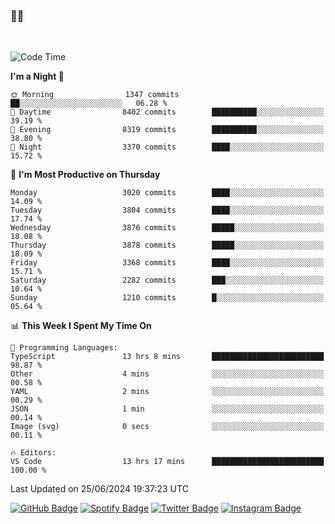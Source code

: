 ### 🤙🍺

<!-- <a href="https://github-readme-stats.vercel.app/api?username=hzak2xx&count_private=true&show_icons=true&theme=dracula">
  <img align="center" src="https://github-readme-stats.vercel.app/api?username=hzak2xx&count_private=true&show_icons=true&theme=dracula" />
</a>
</br> -->
</br>

<!--START_SECTION:waka-->
![Code Time](http://img.shields.io/badge/Code%20Time-3%2C433%20hrs%2012%20mins-blue)

**I'm a Night 🦉** 

```text
🌞 Morning                1347 commits        ██░░░░░░░░░░░░░░░░░░░░░░░   06.28 % 
🌆 Daytime                8402 commits        ██████████░░░░░░░░░░░░░░░   39.19 % 
🌃 Evening                8319 commits        ██████████░░░░░░░░░░░░░░░   38.80 % 
🌙 Night                  3370 commits        ████░░░░░░░░░░░░░░░░░░░░░   15.72 % 
```
📅 **I'm Most Productive on Thursday** 

```text
Monday                   3020 commits        ████░░░░░░░░░░░░░░░░░░░░░   14.09 % 
Tuesday                  3804 commits        ████░░░░░░░░░░░░░░░░░░░░░   17.74 % 
Wednesday                3876 commits        █████░░░░░░░░░░░░░░░░░░░░   18.08 % 
Thursday                 3878 commits        █████░░░░░░░░░░░░░░░░░░░░   18.09 % 
Friday                   3368 commits        ████░░░░░░░░░░░░░░░░░░░░░   15.71 % 
Saturday                 2282 commits        ███░░░░░░░░░░░░░░░░░░░░░░   10.64 % 
Sunday                   1210 commits        █░░░░░░░░░░░░░░░░░░░░░░░░   05.64 % 
```


📊 **This Week I Spent My Time On** 

```text
💬 Programming Languages: 
TypeScript               13 hrs 8 mins       █████████████████████████   98.87 % 
Other                    4 mins              ░░░░░░░░░░░░░░░░░░░░░░░░░   00.58 % 
YAML                     2 mins              ░░░░░░░░░░░░░░░░░░░░░░░░░   00.29 % 
JSON                     1 min               ░░░░░░░░░░░░░░░░░░░░░░░░░   00.14 % 
Image (svg)              0 secs              ░░░░░░░░░░░░░░░░░░░░░░░░░   00.11 % 

🔥 Editors: 
VS Code                  13 hrs 17 mins      █████████████████████████   100.00 % 
```


 Last Updated on 25/06/2024 19:37:23 UTC
<!--END_SECTION:waka-->

[![GitHub Badge](https://img.shields.io/badge/GitHub-100000?style=for-the-badge&logo=github&logoColor=white)](https://github.com/hzak2xx)
[![Spotify Badge](https://img.shields.io/badge/Spotify-1ED760?&style=for-the-badge&logo=spotify&logoColor=white)](https://open.spotify.com/user/uf90s6sbbh75a1mt44clkhkvf)
[![Twitter Badge](https://img.shields.io/badge/Twitter-1DA1F2?style=for-the-badge&logo=twitter&logoColor=white)](https://twitter.com/hzak2xx)
[![Instagram Badge](https://img.shields.io/badge/Instagram-E4405F?style=for-the-badge&logo=instagram&logoColor=white)](https://www.instagram.com/hzak2xx/)
